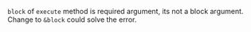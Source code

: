 `block` of `execute` method is required argument, its not a block argument. Change to `&block` could solve the error.
